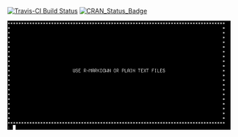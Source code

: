 [![Travis-CI Build Status](https://travis-ci.org/wahani/slider.svg?branch=master)](https://travis-ci.org/wahani/slider)
[![CRAN_Status_Badge](http://www.r-pkg.org/badges/version/slider)](https://cran.r-project.org/package=slider)

![animated presentation](slider.gif)
